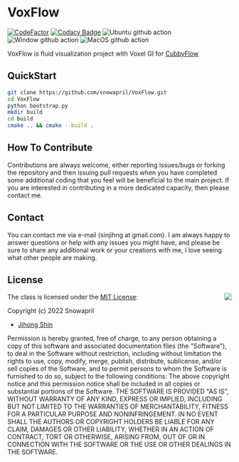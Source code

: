 # VoxFlow

[![CodeFactor](https://www.codefactor.io/repository/github/snowapril/voxflow/badge)](https://www.codefactor.io/repository/github/snowapril/voxflow)
[![Codacy Badge](https://app.codacy.com/project/badge/Grade/90e2f5ae01084c8b8e0a16adf00a7e8d)](https://www.codacy.com/gh/Snowapril/VoxFlow/dashboard?utm_source=github.com&amp;utm_medium=referral&amp;utm_content=Snowapril/VoxFlow&amp;utm_campaign=Badge_Grade)
![Ubuntu github action](https://github.com/snowapril/VoxFlow/actions/workflows/ubuntu.yml/badge.svg?branch=main)
![Window github action](https://github.com/snowapril/VoxFlow/actions/workflows/window.yml/badge.svg?branch=main)
![MacOS github action](https://github.com/snowapril/VoxFlow/actions/workflows/macos.yml/badge.svg?branch=main)

VoxFlow is fluid visualization project with Voxel GI for [CubbyFlow](https://github.com/utilforever/cubbyflow) 

## QuickStart
```bash
git clone https://github.com/snowapril/VoxFlow.git
cd VoxFlow
python bootstrap.py
mkdir build
cd build
cmake .. && cmake --build .
```

## How To Contribute

Contributions are always welcome, either reporting issues/bugs or forking the repository and then issuing pull requests when you have completed some additional coding that you feel will be beneficial to the main project. If you are interested in contributing in a more dedicated capacity, then please contact me.

## Contact

You can contact me via e-mail (sinjihng at gmail.com). I am always happy to answer questions or help with any issues you might have, and please be sure to share any additional work or your creations with me, I love seeing what other people are making.

## License
<img align="right" src="http://opensource.org/trademarks/opensource/OSI-Approved-License-100x137.png">

The class is licensed under the [MIT License](http://opensource.org/licenses/MIT):

Copyright (c) 2022 Snowapril
*   [Jihong Shin](https://github.com/Snowapril)

Permission is hereby granted, free of charge, to any person obtaining a copy of this software and associated documentation files (the "Software"), to deal in the Software without restriction, including without limitation the rights to use, copy, modify, merge, publish, distribute, sublicense, and/or sell copies of the Software, and to permit persons to whom the Software is furnished to do so, subject to the following conditions:
The above copyright notice and this permission notice shall be included in all copies or substantial portions of the Software.
THE SOFTWARE IS PROVIDED "AS IS", WITHOUT WARRANTY OF ANY KIND, EXPRESS OR IMPLIED, INCLUDING BUT NOT LIMITED TO THE WARRANTIES OF MERCHANTABILITY, FITNESS FOR A PARTICULAR PURPOSE AND NONINFRINGEMENT. IN NO EVENT SHALL THE AUTHORS OR COPYRIGHT HOLDERS BE LIABLE FOR ANY CLAIM, DAMAGES OR OTHER LIABILITY, WHETHER IN AN ACTION OF CONTRACT, TORT OR OTHERWISE, ARISING FROM, OUT OF OR IN CONNECTION WITH THE SOFTWARE OR THE USE OR OTHER DEALINGS IN THE SOFTWARE.
